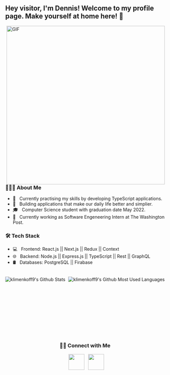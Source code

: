 <h2> Hey visitor, I'm Dennis! Welcome to my profile page. Make yourself at home here! 👋&nbsp</h2>
<img align="right" alt="GIF" src="https://media.giphy.com/media/fQZX2aoRC1Tqw/giphy.gif" width="500"/>

<h3> 👨🏻‍💻 About Me </h3>

- 🔭 &nbsp; Currently practising my skills by developing TypeScript applications.
- 🤔 &nbsp; Building applications that make our daily life better and simplier. 
- 🎓 &nbsp; Computer Science student with graduation date May 2022.
- 💼 &nbsp; Currently working as Software Engeneering Intern at The Washington Post. 

<h3>🛠 Tech Stack</h3>

- 💻 &nbsp; Frontend: React.js || Next.js || Redux || Context
- 🌐 &nbsp; Backend: Node.js || Express.js || TypeScript || Rest || GraphQL
- 🛢 &nbsp; Databases: PostgreSQL || Firabase 
<br>

<div align="center">
<img align="left" src="https://github-readme-stats.vercel.app/api?username=klimenkoff9&include_all_commits=true&count_private=true&show_icons=true&line_height=20&title_color=7A7ADB&icon_color=2234AE&text_color=D3D3D3&bg_color=0,000000,130F40" alt="klimenkoff9's Github Stats">

<img align="right" src="https://github-readme-stats.vercel.app/api/top-langs/?username=klimenkoff9&layout=compact&text_color=daf7dc&bg_color=151515" alt="klimenkoff9's Github Most Used Languages">
</div>

<br></br>
<br></br>
<br></br>
<br></br>
<br></br>

<div align="center">
<h3> 🤝🏻 Connect with Me </h3>

<p>
&nbsp; <a href="https://www.linkedin.com/in/dennis-klimenkov/" target="_blank" rel="noopener noreferrer"><img src="https://cdn1.iconfinder.com/data/icons/logotypes/32/square-linkedin-256.png" width="50" /></a>
&nbsp; <a href="mailto:dennis.klimenkov9@gmail.com" target="_blank" rel="noopener noreferrer"><img src="https://cdn1.iconfinder.com/data/icons/google-new-logos-1/32/gmail_new_logo-256.png"  width="50" /></a>
</p>
</div>
